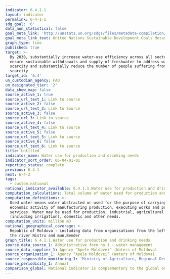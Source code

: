 ```yaml
---
indicator: 6.4.1.1
layout: indicator
permalink: 6-4-1-1
sdg_goal: '6'
data_non_statistical: false
goal_meta_link: 'http://unstats.un.org/sdgs/files/metadata-compilation/Metadata-Goal-6.pdf'
goal_meta_link_text: United Nations Sustainable Development Goals Metadata (pdf 428kB)
graph_type: line
published: true
target: >-
  By 2030, substantially increase water-use efficiency across all sectors and
  ensure sustainable withdrawals and supply of freshwater to address water
  scarcity and substantially reduce the number of people suffering from water
  scarcity
target_id: '6.4'
un_custodian_agency: FAO
un_designated_tier: '2'
data_show_map: false
source_active_1: true
source_url_text_1: Link to source
source_active_2: false
source_url_text_2: Link to Source
source_active_3: false
source_url_3: Link to source
source_active_4: false
source_url_text_4: Link to source
source_active_5: false
source_url_text_5: Link to source
source_active_6: false
source_url_text_6: Link to source
title: Untitled
indicator_name: Water use for production and drinking needs
indicator_sort_order: 06-04-01-01
reporting_status: complete
previous: 6-4-1
next: 6-4-2
tags:
  - custom.national
national_indicator_available: 6.4.1.1.Water use for production and drinking needs
computation_calculations: Total volume of water used for production and drinking needs.
computation_definitions: >-
  Used water means water abstracted or used for the purpose of carrying out an
  economic activity of manufacturing production, executing works and providing
  services. Water may be used for production, industrial, agricultural
  (including irrigation), domestic and other needs.
computation_units: million m3
national_geographical_coverage: >-
  Republic of Moldova - including data from organisations from the left side of
  the river Nistru and mun.Bender
graph_title: 6.4.1.1.Water use for production and drinking needs
source_data_source_1: Administrative form no.1 - water management
source_data_supplier_1: Agency “Apele Moldovei” (Waters of Moldova)
source_organisation_1: Agency “Apele Moldovei” (Waters of Moldova)
source_responsible_monitoring_1: 'Ministry of Agriculture, Regional Development and Environment'
source_periodicity_1: Annual
comparison_global: National indicator is complementary to the global one
---
```

